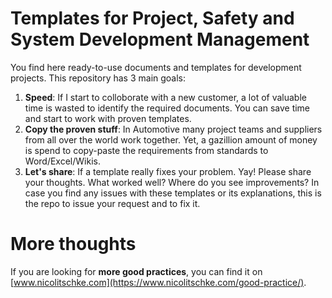 # Templates for Project, Safety and System Development Management
You find here ready-to-use documents and templates for development projects. This repository has 3 main goals:
1. **Speed**: If I start to colloborate with a new customer, a lot of valuable time is wasted to identify the required documents. You can save time and start to work with proven templates.
2. **Copy the proven stuff**: In Automotive many project teams and suppliers from all over the world work together. Yet, a gazillion amount of money is spend to copy-paste the requirements from standards to Word/Excel/Wikis.
3. **Let's share**: If a template really fixes your problem. Yay! Please share your thoughts. What worked well? Where do you see improvements?
In case you find any issues with these templates or its explanations, this is the repo to issue your request and to fix it.

# More thoughts
If you are looking for **more good practices**, you can find it on [www.nicolitschke.com](https://www.nicolitschke.com/good-practice/).
